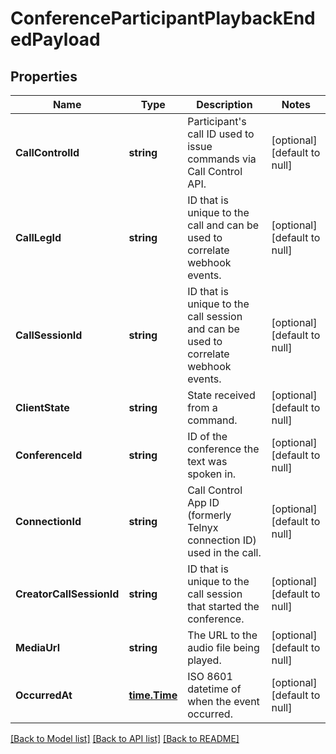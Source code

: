 # ConferenceParticipantPlaybackEndedPayload

## Properties
Name | Type | Description | Notes
------------ | ------------- | ------------- | -------------
**CallControlId** | **string** | Participant&#x27;s call ID used to issue commands via Call Control API. | [optional] [default to null]
**CallLegId** | **string** | ID that is unique to the call and can be used to correlate webhook events. | [optional] [default to null]
**CallSessionId** | **string** | ID that is unique to the call session and can be used to correlate webhook events. | [optional] [default to null]
**ClientState** | **string** | State received from a command. | [optional] [default to null]
**ConferenceId** | **string** | ID of the conference the text was spoken in. | [optional] [default to null]
**ConnectionId** | **string** | Call Control App ID (formerly Telnyx connection ID) used in the call. | [optional] [default to null]
**CreatorCallSessionId** | **string** | ID that is unique to the call session that started the conference. | [optional] [default to null]
**MediaUrl** | **string** | The URL to the audio file being played. | [optional] [default to null]
**OccurredAt** | [**time.Time**](time.Time.md) | ISO 8601 datetime of when the event occurred. | [optional] [default to null]

[[Back to Model list]](../README.md#documentation-for-models) [[Back to API list]](../README.md#documentation-for-api-endpoints) [[Back to README]](../README.md)

